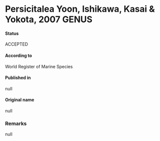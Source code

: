 Persicitalea Yoon, Ishikawa, Kasai & Yokota, 2007 GENUS
=======

#### Status
ACCEPTED

#### According to
World Register of Marine Species

#### Published in
null

#### Original name
null

### Remarks
null
